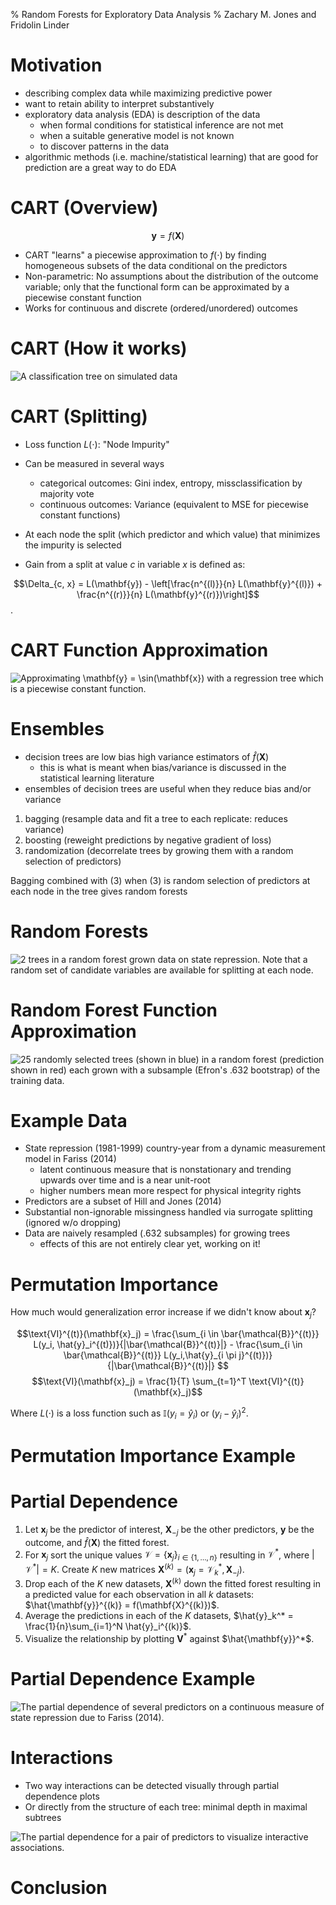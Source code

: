 % Random Forests for Exploratory Data Analysis
% Zachary M. Jones and Fridolin Linder

# Motivation
 - describing complex data while maximizing predictive power
 - want to retain ability to interpret substantively
 - exploratory data analysis (EDA) is description of the data
    + when formal conditions for statistical inference are not met
    + when a suitable generative model is not known
	+ to discover patterns in the data
 - algorithmic methods (i.e. machine/statistical learning) that are good for prediction are a great way to do EDA

# CART (Overview)

$$\mathbf{y} = f(\mathbf{X})$$
 
 - CART "learns" a piecewise approximation to $f(\cdot)$ by finding homogeneous subsets of the data conditional on the predictors
 - Non-parametric: No assumptions about the distribution of the outcome variable; only that the functional form can be approximated by a piecewise constant function
 - Works for continuous and discrete (ordered/unordered) outcomes
 
# CART (How it works)

![A classification tree on simulated data](figures/cart_visu.png)

# CART (Splitting)

- Loss function $L(\cdot)$: "Node Impurity"
- Can be measured in several ways
    + categorical outcomes: Gini index, entropy, missclassification by majority vote
    + continuous outcomes: Variance (equivalent to MSE for piecewise constant functions)

- At each node the split (which predictor and which value) that minimizes the impurity is selected
- Gain from a split at value $c$ in variable $x$ is defined as:

$$\Delta_{c, x} = L(\mathbf{y}) - \left[\frac{n^{(l)}}{n} L(\mathbf{y}^{(l)}) +  \frac{n^{(r)}}{n} L(\mathbf{y}^{(r)})\right]$$.

# CART Function Approximation

![Approximating $\mathbf{y} = \sin(\mathbf{x})$ with a regression tree which is a piecewise constant function.](figures/cart_approximation.png)

# Ensembles

 - decision trees are low bias high variance estimators of $\hat{f}(\mathbf{X})$
    + this is what is meant when bias/variance is discussed in the statistical learning literature
 - ensembles of decision trees are useful when they reduce bias and/or variance

  1. bagging (resample data and fit a tree to each replicate: reduces variance)
  2. boosting (reweight predictions by negative gradient of loss)
  3. randomization (decorrelate trees by growing them with a random selection of predictors)

Bagging combined with (3) when (3) is random selection of predictors at each node in the tree gives random forests

# Random Forests

![2 trees in a random forest grown data on state repression. Note that a random set of candidate variables are available for splitting at each node.](figures/rf.png)

# Random Forest Function Approximation

![25 randomly selected trees (shown in blue) in a random forest (prediction shown in red) each grown with a subsample (Efron's .632 bootstrap) of the training data.](figures/forest_approximation.png)

# Example Data

 - State repression (1981-1999) country-year from a dynamic measurement model in Fariss (2014)
    + latent continuous measure that is nonstationary and trending upwards over time and is a near unit-root
    + higher numbers mean more respect for physical integrity rights
 - Predictors are a subset of Hill and Jones (2014)
 - Substantial non-ignorable missingness handled via surrogate splitting (ignored w/o dropping)
 - Data are naively resampled (.632 subsamples) for growing trees
    + effects of this are not entirely clear yet, working on it!

# Permutation Importance

How much would generalization error increase if we didn't know about $\mathbf{x}_j$?

$$\text{VI}^{(t)}(\mathbf{x}_j) = \frac{\sum_{i \in \bar{\mathcal{B}}^{(t)}} L(y_i, \hat{y}_i^{(t)})}{|\bar{\mathcal{B}}^{(t)}|} -
\frac{\sum_{i \in \bar{\mathcal{B}}^{(t)}} L(y_i,\hat{y}_{i \pi j}^{(t)})}{|\bar{\mathcal{B}}^{(t)}|}
$$
$$\text{VI}(\mathbf{x}_j) = \frac{1}{T} \sum_{t=1}^T \text{VI}^{(t)}(\mathbf{x}_j)$$

Where $L(\cdot)$ is a loss function such as $\mathbb{I}(y_i = \hat{y}_i)$ or $(y_i - \hat{y}_i)^2$.

# Permutation Importance Example

# Partial Dependence

1. Let $\mathbf{x}_j$ be the predictor of interest, $\mathbf{X}_{-j}$ be the other predictors, $\mathbf{y}$ be the outcome, and $\hat{f}(\mathbf{X})$ the fitted forest.
 2. For $\mathbf{x}_j$ sort the unique values $\mathcal{V} = \{\mathbf{x}_j\}_{i \in \{1, \ldots, n\}}$ resulting in $\mathcal{V}^*$, where $|\mathcal{V}^*|=K$. Create $K$ new matrices $\mathbf{X}^{(k)} = (\mathbf{x}_j = \mathcal{V}^*_k, \mathbf{X}_{-j})$.
 3. Drop each of the $K$ new datasets, $\mathbf{X}^{(k)}$ down the fitted forest 
 resulting in a predicted value for each observation in all $k$ datasets: $\hat{\mathbf{y}}^{(k)} = f(\mathbf{X}^{(k)})$.
 4. Average the predictions in each of the $K$ datasets, $\hat{y}_k^* = \frac{1}{n}\sum_{i=1}^N \hat{y}_i^{(k)}$.
 5. Visualize the relationship by plotting $\mathbf{V}^*$ against $\hat{\mathbf{y}}^*$.

# Partial Dependence Example

![The partial dependence of several predictors on a continuous measure of state repression due to Fariss (2014).](figures/hr_pd.png)

# Interactions

- Two way interactions can be detected visually through partial dependence plots
- Or directly from the structure of each tree: minimal depth in maximal subtrees

![The partial dependence for a pair of predictors to visualize interactive associations.](figures/interaction.png)

# Conclusion


